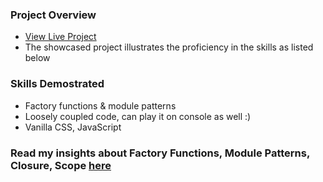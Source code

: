 ### Project Overview
- [View Live Project](https://kesava-karri.github.io/the-odin-project/projects/tic-tac-toe/)
- The showcased project illustrates the proficiency in the skills as listed below

### Skills Demostrated
- Factory functions & module patterns
- Loosely coupled code, can play it on console as well :)
- Vanilla CSS, JavaScript

### Read my insights about Factory Functions, Module Patterns, Closure, Scope [here](https://www.showwcase.com/article/37745/day-13-intermediate-js-factory-functions-and-the-module-pattern)